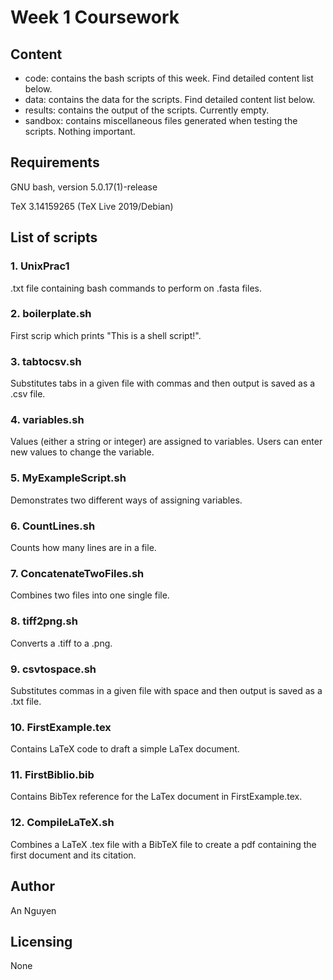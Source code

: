 # Week 1 Coursework 

## Content
* code: contains the bash scripts of this week. Find detailed content list below. 
* data: contains the data for the scripts. Find detailed content list below.
* results: contains the output of the scripts. Currently empty. 
* sandbox: contains miscellaneous files generated when testing the scripts. Nothing important.

## Requirements

GNU bash, version 5.0.17(1)-release

TeX 3.14159265 (TeX Live 2019/Debian)

## List of scripts

### 1. UnixPrac1

.txt file containing bash commands to perform on .fasta files.

### 2. boilerplate.sh

First scrip which prints "This is a shell script!".

### 3. tabtocsv.sh

Substitutes tabs in a given file with commas and then output is saved as a .csv file.

### 4. variables.sh

Values (either a string or integer) are assigned to variables. Users can enter new values to change the variable. 

### 5. MyExampleScript.sh

Demonstrates two different ways of assigning variables.

### 6. CountLines.sh

Counts how many lines are in a file.

### 7. ConcatenateTwoFiles.sh

Combines two files into one single file.

### 8. tiff2png.sh

Converts a .tiff to a .png.

### 9. csvtospace.sh

Substitutes commas in a given file with space and then output is saved as a .txt file.

### 10. FirstExample.tex

Contains LaTeX code to draft a simple LaTex document.

### 11. FirstBiblio.bib

Contains BibTex reference for the LaTex document in FirstExample.tex.

### 12. CompileLaTeX.sh

Combines a LaTeX .tex file with a BibTeX file to create a pdf containing the first document and its citation. 

## Author

An Nguyen

## Licensing

None
